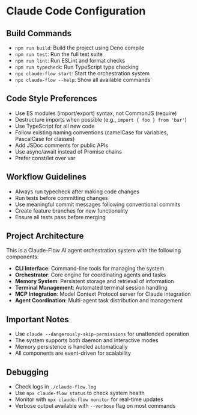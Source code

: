 # Claude Code Configuration

## Build Commands
- `npm run build`: Build the project using Deno compile
- `npm run test`: Run the full test suite
- `npm run lint`: Run ESLint and format checks
- `npm run typecheck`: Run TypeScript type checking
- `npx claude-flow start`: Start the orchestration system
- `npx claude-flow --help`: Show all available commands

## Code Style Preferences
- Use ES modules (import/export) syntax, not CommonJS (require)
- Destructure imports when possible (e.g., `import { foo } from 'bar'`)
- Use TypeScript for all new code
- Follow existing naming conventions (camelCase for variables, PascalCase for classes)
- Add JSDoc comments for public APIs
- Use async/await instead of Promise chains
- Prefer const/let over var

## Workflow Guidelines
- Always run typecheck after making code changes
- Run tests before committing changes
- Use meaningful commit messages following conventional commits
- Create feature branches for new functionality
- Ensure all tests pass before merging

## Project Architecture
This is a Claude-Flow AI agent orchestration system with the following components:
- **CLI Interface**: Command-line tools for managing the system
- **Orchestrator**: Core engine for coordinating agents and tasks
- **Memory System**: Persistent storage and retrieval of information
- **Terminal Management**: Automated terminal session handling
- **MCP Integration**: Model Context Protocol server for Claude integration
- **Agent Coordination**: Multi-agent task distribution and management

## Important Notes
- Use `claude --dangerously-skip-permissions` for unattended operation
- The system supports both daemon and interactive modes
- Memory persistence is handled automatically
- All components are event-driven for scalability

## Debugging
- Check logs in `./claude-flow.log`
- Use `npx claude-flow status` to check system health
- Monitor with `npx claude-flow monitor` for real-time updates
- Verbose output available with `--verbose` flag on most commands
